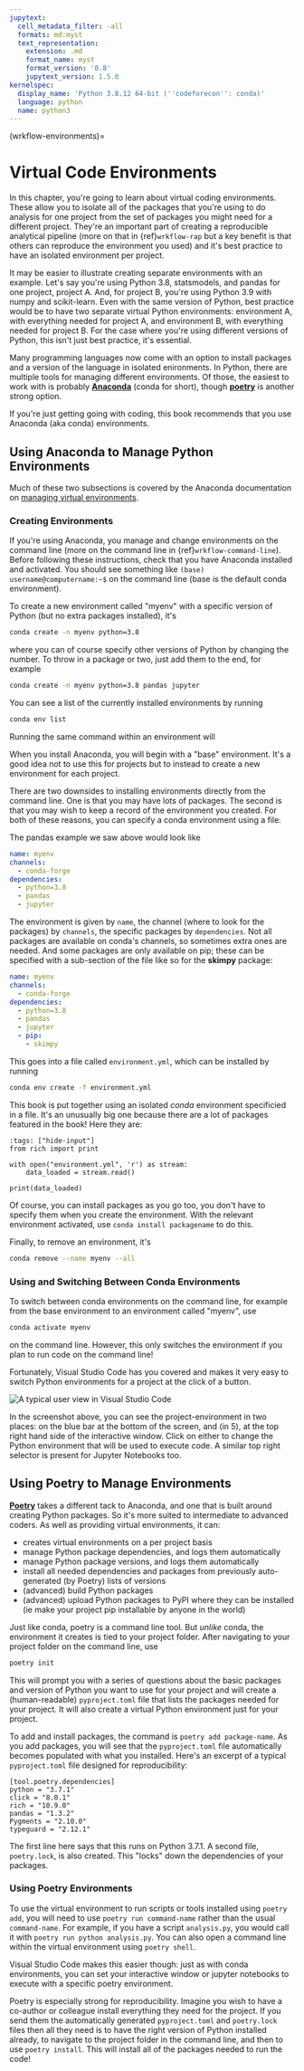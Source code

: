 ```yaml
---
jupytext:
  cell_metadata_filter: -all
  formats: md:myst
  text_representation:
    extension: .md
    format_name: myst
    format_version: '0.8'
    jupytext_version: 1.5.0
kernelspec:
  display_name: 'Python 3.8.12 64-bit (''codeforecon'': conda)'
  language: python
  name: python3
---
```

(wrkflow-environments)=
# Virtual Code Environments

In this chapter, you're going to learn about virtual coding environments. These allow you to isolate all of the packages that you're using to do analysis for one project from the set of packages you might need for a different project. They're an important part of creating a reproducible analytical pipeline (more on that in {ref}`wrkflow-rap` but a key benefit is that others can reproduce the environment you used) and it's best practice to have an isolated environment per project.

It may be easier to illustrate creating separate environments with an example. Let's say you're using Python 3.8, statsmodels, and pandas for one project, project A. And, for project B, you're using Python 3.9 with numpy and scikit-learn. Even with the same version of Python, best practice would be to have two separate virtual Python environments: environment A, with everything needed for project A, and environment B, with everything needed for project B. For the case where you're using different versions of Python, this isn't just best practice, it's essential.

Many programming languages now come with an option to install packages and a version of the language in isolated enironments. In Python, there are multiple tools for managing different environments. Of those, the easiest to work with is probably [**Anaconda**](https://docs.conda.io/projects/conda/en/latest/index.html) (conda for short), though [**poetry**](https://python-poetry.org/) is another strong option.

If you're just getting going with coding, this book recommends that you use Anaconda (aka conda) environments.

## Using Anaconda to Manage Python Environments

Much of these two subsections is covered by the Anaconda documentation on [managing virtual environments](https://docs.conda.io/projects/conda/en/latest/user-guide/tasks/manage-environments.html).

### Creating Environments

If you're using Anaconda, you manage and change environments on the command line (more on the command line in {ref}`wrkflow-command-line`). Before following these instructions, check that you have Anaconda installed and activated. You should see something like `(base) username@computername:~$` on the command line (base is the default conda environment).

To create a new environment called "myenv" with a specific version of Python (but no extra packages installed), it's

```bash
conda create -n myenv python=3.8
```

where you can of course specify other versions of Python by changing the number. To throw in a package or two, just add them to the end, for example

```bash
conda create -n myenv python=3.8 pandas jupyter
```

You can see a list of the currently installed environments by running

```bash
conda env list
```

Running the same command within an environment will 

When you install Anaconda, you will begin with a "base" environment. It's a good idea not to use this for projects but to instead to create a new environment for each project.

There are two downsides to installing environments directly from the command line. One is that you may have lots of packages. The second is that you may wish to keep a record of the environment you created. For both of these reasons, you can specify a conda environment using a file.

The pandas example we saw above would look like

```yaml
name: myenv
channels:
  - conda-forge
dependencies:
  - python=3.8
  - pandas
  - jupyter

```

The environment is given by `name`, the channel (where to look for the packages) by `channels`, the specific packages by `dependencies`. Not all packages are available on conda's channels, so sometimes extra ones are needed. And some packages are only available on pip; these can be specified with a sub-section of the file like so for the **skimpy** package:

```yaml
name: myenv
channels:
  - conda-forge
dependencies:
  - python=3.8
  - pandas
  - jupyter
  - pip:
    - skimpy

```

This goes into a file called `environment.yml`, which can be installed by running

```bash
conda env create -f environment.yml
```

This book is put together using an isolated *conda* environment specificied in a file. It's an unusually big one because there are a lot of packages featured in the book! Here they are:

```{code-cell} ipython3
:tags: ["hide-input"]
from rich import print

with open("environment.yml", 'r') as stream:
    data_loaded = stream.read()

print(data_loaded)
```

Of course, you can install packages as you go too, you don't have to specify them when you create the environment. With the relevant environment activated, use `conda install packagename` to do this.

Finally, to remove an environment, it's

```bash
conda remove --name myenv --all
```

### Using and Switching Between Conda Environments 

To switch between conda environments on the command line, for example from the base environment to an environment called "myenv", use

```bash
conda activate myenv
```

on the command line. However, this only switches the environment if you plan to run code on the command line!

Fortunately, Visual Studio Code has you covered and makes it very easy to switch Python environments for a project at the click of a button.

![A typical user view in Visual Studio Code](https://github.com/aeturrell/coding-for-economists/blob/main/img/vscode_layout.png?raw=true)

In the screenshot above, you can see the project-environment in two places: on the blue bar at the bottom of the screen, and (in 5), at the top right hand side of the interactive window. Click on either to change the Python environment that will be used to execute code. A similar top right selector is present for Jupyter Notebooks too.

## Using Poetry to Manage Environments

[**Poetry**](https://python-poetry.org/) takes a different tack to Anaconda, and one that is built around creating Python packages. So it's more suited to intermediate to advanced coders. As well as providing virtual environments, it can:
- creates virtual environments on a per project basis
- manage Python package dependencies, and logs them automatically
- manage Python package versions, and logs them automatically
- install all needed dependencies and packages from previously auto-generated (by Poetry) lists of versions
- (advanced) build Python packages
- (advanced) upload Python packages to PyPI where they can be installed (ie make your project pip installable by anyone in the world)

Just like conda, poetry is a command line tool. But *unlike* conda, the environment it creates is tied to your project folder. After navigating to your project folder on the command line, use

```bash
poetry init
```

This will prompt you with a series of questions about the basic packages and version of Python you want to use for your project and will create a (human-readable) `pyproject.toml` file that lists the packages needed for your project. It will also create a virtual Python environment just for your project.

To add and install packages, the command is `poetry add package-name`. As you add packages, you will see that the `pyproject.toml` file automatically becomes populated with what you installed. Here's an excerpt of a typical `pyproject.toml` file designed for reproducibility:

```text
[tool.poetry.dependencies]
python = "3.7.1"
click = "8.0.1"
rich = "10.9.0"
pandas = "1.3.2"
Pygments = "2.10.0"
typeguard = "2.12.1"
```

The first line here says that this runs on Python 3.7.1. A second file, `poetry.lock`, is also created. This "locks" down the dependencies of your packages.

### Using Poetry Environments 

To use the virtual environment to run scripts or tools installed using `poetry add`, you will need to use `poetry run command-name` rather than the usual `command-name`. For example, if you have a script `analysis.py`, you would call it with `poetry run python analysis.py`. You can also open a command line within the virtual environment using `poetry shell`.

Visual Studio Code makes this easier though: just as with conda environments, you can set your interactive window or jupyter notebooks to execute with a specific poetry environment.

Poetry is especially strong for reproducibility. Imagine you wish to have a co-author or colleague install everything they need for the project. If you send them the automatically generated `pyproject.toml` and `poetry.lock` files then all they need is to have the right version of Python installed already, to navigate to the project folder in the command line, and then to use `poetry install`. This will install all of the packages needed to run the code!
